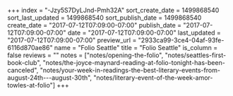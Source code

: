 +++
index = "-Jzy5S7DyLJnd-Pmh32A"
sort_create_date = 1499868540
sort_last_updated = 1499868540
sort_publish_date = 1499868540
create_date = "2017-07-12T07:09:00-07:00"
publish_date = "2017-07-12T07:09:00-07:00"
date = "2017-07-12T07:09:00-07:00"
last_updated = "2017-07-12T07:09:00-07:00"
preview_url = "2933ca99-3ce4-04af-93fe-6116d870ae86"
name = "Folio Seattle"
title = "Folio Seattle"
is_column = false
reviews = ""
notes = ["notes/opening-the-folio", "notes/seattles-first-book-club", "notes/the-joyce-maynard-reading-at-folio-tonight-has-been-canceled", "notes/your-week-in-readings-the-best-literary-events-from-august-24th---august-30th", "notes/literary-event-of-the-week-amor-towles-at-folio"]
+++

